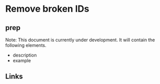# Remove broken IDs

## prep

Note: This document is currently under development. It will contain the following elements.

- description
- example

## Links
